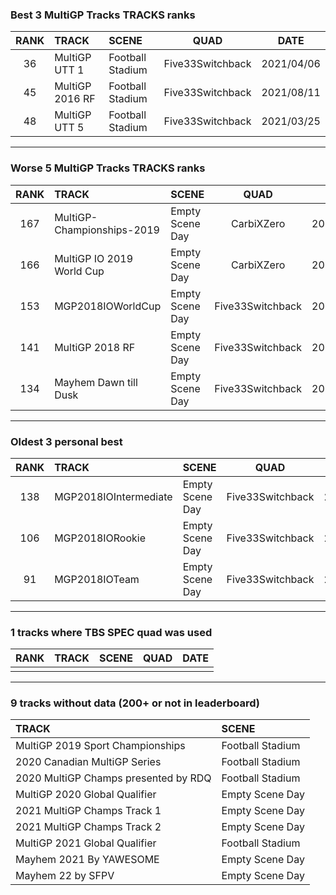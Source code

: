 ### Best 3 MultiGP Tracks TRACKS ranks
|RANK|TRACK|SCENE|QUAD|DATE|
|:---:|:---|:---|:---:|:---:|
|36|MultiGP UTT 1|Football Stadium|Five33Switchback|2021/04/06|
|45|MultiGP 2016 RF|Football Stadium|Five33Switchback|2021/08/11|
|48|MultiGP UTT 5|Football Stadium|Five33Switchback|2021/03/25|
---
### Worse 5 MultiGP Tracks TRACKS ranks
|RANK|TRACK|SCENE|QUAD|DATE|
|:---:|:---|:---|:---:|:---:|
|167|MultiGP-Championships-2019|Empty Scene Day|CarbiXZero|2021/01/20|
|166|MultiGP IO 2019 World Cup|Empty Scene Day|CarbiXZero|2021/01/20|
|153|MGP2018IOWorldCup|Empty Scene Day|Five33Switchback|2021/01/11|
|141|MultiGP 2018 RF|Empty Scene Day|Five33Switchback|2021/08/11|
|134|Mayhem Dawn till Dusk|Empty Scene Day|Five33Switchback|2021/05/31|
---
### Oldest 3 personal best
|RANK|TRACK|SCENE|QUAD|DATE|
|:---:|:---|:---|:---:|:---:|
|138|MGP2018IOIntermediate|Empty Scene Day|Five33Switchback|2021/01/11|
|106|MGP2018IORookie|Empty Scene Day|Five33Switchback|2021/01/11|
|91|MGP2018IOTeam|Empty Scene Day|Five33Switchback|2021/01/11|
---
### 1 tracks where TBS SPEC quad was used
|RANK|TRACK|SCENE|QUAD|DATE|
|:---:|:---|:---|:---:|:---:|
||||||
---
### 9 tracks without data (200+ or not in leaderboard)
|TRACK|SCENE|
|:---|:---|
|MultiGP 2019 Sport Championships|Football Stadium|
|2020 Canadian MultiGP Series|Football Stadium|
|2020 MultiGP Champs presented by RDQ|Football Stadium|
|MultiGP 2020 Global Qualifier|Empty Scene Day|
|2021 MultiGP Champs Track 1|Empty Scene Day|
|2021 MultiGP Champs Track 2|Empty Scene Day|
|MultiGP 2021 Global Qualifier|Football Stadium|
|Mayhem 2021 By YAWESOME|Empty Scene Day|
|Mayhem 22 by SFPV|Empty Scene Day|
